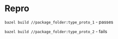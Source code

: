 # Repro
`bazel build //package_folder:type_proto_1` - passes

`bazel build //package_folder:type_proto_2` - fails
